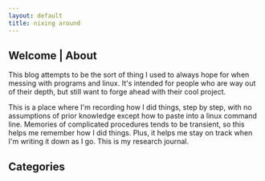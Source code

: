 ```yaml
---
layout: default
title: nixing around
---
```


## Welcome | About

This blog attempts to be the sort of thing I used to always hope for when messing with programs and linux.  It's intended for people who are way out of their depth, but still want to forge ahead with their cool project.  


This is a place where I'm recording how I did things, step by step, with no assumptions of prior knowledge except how to paste into a linux command line.  Memories of complicated procedures tends to be transient, so this helps me remember how I did things.  Plus, it helps me stay on track when I'm writing it down as I go.  This is my research journal.

## Categories

